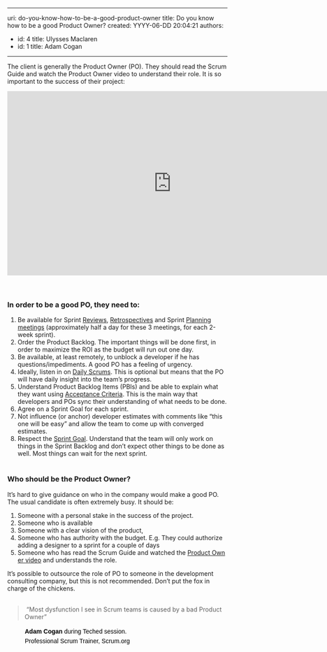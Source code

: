 

---
uri: do-you-know-how-to-be-a-good-product-owner
title: Do you know how to be a good Product Owner?
created: YYYY-06-DD 20:04:21
authors:
  - id: 4
    title: Ulysses Maclaren
  - id: 1
    title: Adam Cogan
---




<span class='intro'> <p class="ssw15-rteElement-P">​​​​​​​​The client is generally the Product Owner (PO). They should read the Scrum Guide and watch the Product Owner video to understand their role. It is so important to the success of their project&#58;<br></p> </span>

<div class="ms-rtestate-read ms-rte-embedcode ms-rte-embedil ms-rtestate-notify s4-wpActive" unselectable="on"> 
   <iframe width="750" height="422" src="https&#58;//www.youtube.com/embed/3eljozEWpf8" frameborder="0"></iframe>&#160;</div>​
<div><h3 class="ssw15-rteElement-H3">​In order to be a good PO, they need to&#58;<br></h3><ol><li>Be available for Sprint 
         <a href="/_layouts/15/FIXUPREDIRECT.ASPX?WebId=3dfc0e07-e23a-4cbb-aac2-e778b71166a2&amp;TermSetId=07da3ddf-0924-4cd2-a6d4-a4809ae20160&amp;TermId=ce7cba56-e7a2-42c9-bdca-2445cf8f820b" target="_blank">Reviews</a>, 
         <a href="/_layouts/15/FIXUPREDIRECT.ASPX?WebId=3dfc0e07-e23a-4cbb-aac2-e778b71166a2&amp;TermSetId=07da3ddf-0924-4cd2-a6d4-a4809ae20160&amp;TermId=4f02d28d-5375-4530-abcb-0b541683bcbc" target="_blank">Retrospectives</a> and Sprint 
         <a href="/Management/RulesToBetterScrumUsingTFS/Pages/SprintPlanning(WHAT)Meeting.aspx" target="_blank">Planning meetings</a> (approximately half a day for these 3 meetings, for each 2-week sprint).</li><li>Order the Product Backlog. The important things will be done first, in order to maximize the ROI as the budget will run out one day.</li><li>Be available, at least remotely, to unblock a developer if he has questions/impediments. A good PO has a feeling of urgency.<br></li><li>Ideally, listen in on&#160;<a href="/_layouts/15/FIXUPREDIRECT.ASPX?WebId=3dfc0e07-e23a-4cbb-aac2-e778b71166a2&amp;TermSetId=07da3ddf-0924-4cd2-a6d4-a4809ae20160&amp;TermId=731a3f5d-a266-4944-876c-a45afa82832f" target="_blank">Daily Scrums</a>. This is o​ptional but means that the PO will have daily insight into the team’s progress.</li><li>Understand Product Backlog Items (PBIs)&#160;and be able to explain what they want using&#160;<a href="/_layouts/15/FIXUPREDIRECT.ASPX?WebId=3dfc0e07-e23a-4cbb-aac2-e778b71166a2&amp;TermSetId=07da3ddf-0924-4cd2-a6d4-a4809ae20160&amp;TermId=a4a9c23a-4f68-4922-9605-83628509dc48" target="_blank">Acceptance Criteria</a>.&#160;This is the main way that developers and POs sync their understanding of what needs to be done.</li><li>Agree on a Sprint Goal for each sprint.<br></li><li>Not influence (or anchor) developer&#160;estimates with comments like “this one will be easy” and allow the team to come up with converged estimates.<br></li><li>Respect the&#160;<a href="/_layouts/15/FIXUPREDIRECT.ASPX?WebId=3dfc0e07-e23a-4cbb-aac2-e778b71166a2&amp;TermSetId=07da3ddf-0924-4cd2-a6d4-a4809ae20160&amp;TermId=9119c922-1478-49e3-9d7a-903e9bc4be6e" target="_blank">Sprint Goal</a>. Understand that the team will only work on things in the Sprint Backlog and don’t expect other things to be done as well.&#160;Most things can wait for the next sprint.<br><br></li></ol><h3 class="ssw15-rteElement-H3">​Who should be the Product Owner?</h3><p>It’s hard to give guidance on who in the company would make a good PO. The usual candidate is often extremely busy. It&#160;should be&#58;</p><ol><li>Someone with a personal stake in the success of the project.</li><li>Someone who is available</li><li>Someone with a clear vision of the product,</li><li>Someone who has authority with the budget. E.g. They could authorize adding a designer to a sprint for a couple of days</li><li>Someone who has read the Scrum Guide and watched the 
         <a href="https&#58;//tv.ssw.com/scrum-what-is-a-product-owner/" target="_blank">Product Own​er video</a> and understands the role.</li></ol><p>It’s possible to outsource the role of PO to someone in the development consulting company, but this is not recommended. Don’t put the fox in charge of the chickens. 
      <br> 
      <br></p><blockquote><p class="ssw15-rteElement-Reference">​&#160;“Most dysfunction I see in Scrum teams is caused by a bad Product Owner”</p></blockquote><blockquote style="margin&#58;0px 0px 0px 40px;border&#58;none;padding&#58;0px;"><p style="margin-top&#58;14px;margin-bottom&#58;14px;border&#58;0px;outline&#58;0px;font-family&#58;arial, serif;vertical-align&#58;baseline;color&#58;#000000;line-height&#58;22.0938px;background-color&#58;transparent;"> 
         <b>Adam Cogan</b> during Teched session.​<br><span style="line-height&#58;1.6;background-color&#58;transparent;">Profes</span><span style="line-height&#58;1.6;background-color&#58;transparent;">sional Scrum Trainer, Scrum.or</span><span style="line-height&#58;1.6;background-color&#58;transparent;">g</span></p></blockquote></div>



